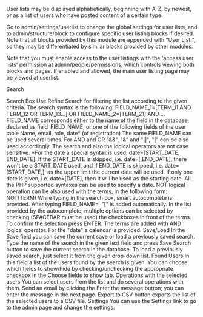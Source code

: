 User lists may be displayed alphabetically, beginning with A-Z, by newest, or as a list of users who have posted content of a certain type.

Go to admin/settings/userlist to change the global settings for user lists, and to admin/structure/block to configure specific user listing blocks if desired. Note that all blocks provided by this module are appended with "User List:", so they may be differentiated by similar blocks provided by other modules.

Note that you must enable access to the user listings with the 'access user lists' permission at admin/people/permissions, which controls viewing both blocks and pages. If enabled and allowed, the main user listing page may be viewed at userlist.

Search

Search Box
Use Refine Search for filtering the list according to the given criteria. The search syntax is the following:
FIELD_NAME_1=[TERM_11 AND TERM_12 OR TERM_13...] OR FIELD_NAME_2=[TERM_21] AND ... FIELD_NAME corresponds either to the name of the field in the database, declared as field_FIELD_NAME, or one of the following fields of the user table Name, email, role, date* (of registration) The same FIELD_NAME can be used several times. For AND and OR "&&", "&" and "||", "|" can be also used accordingly. The search and also the logical operators are not case sensitive. *For the date a special syntax is used: date=[START_DATE, END_DATE]. If the START_DATE is skipped, i.e. date=[,END_DATE], there won't be a START_DATE used, and if END_DATE is skipped, i.e. date=[START_DATE,], as the upper limit the current date will be used. If only one date is given, i.e. date=[DATE], then it will be used as the starting date. All the PHP supported syntaxes can be used to specify a date. NOT logical operation can be also used with the terms, in the following form: NOT(TERM) While typing in the search box, smart autocomplete is provided. After typing FIELD_NAME=, "[" is added automatically. In the list provided by the autocomplete, multiple options can be selected by checking (SPACEBAR must be used) the checkboxes in front of the terms. To confirm the selection press ENTER. The terms are added with AND logical operator. For the "date" a calendar is provided.
Save/Load
In the Save field you can save the current save or load a previously saved search. Type the name of the search in the given text field and press Save Search button to save the current search in the database. To load a previously saved search, just select it from the given drop-down list.
Found Users
In this field a list of the users found by the search is given. You can choose which fields to show/hide by checking/unchecking the appropriate checkbox in the Choose fields to show tab.
Operations with the selected users
You can select users from the list and do several operations with them. Send an email by clicking the Enter the message button; you can enter the message in the next page. Export to CSV button exports the list of the selected users to a CSV file.
Settings
You can use the Settings link to go to the admin page and change the settings. 
